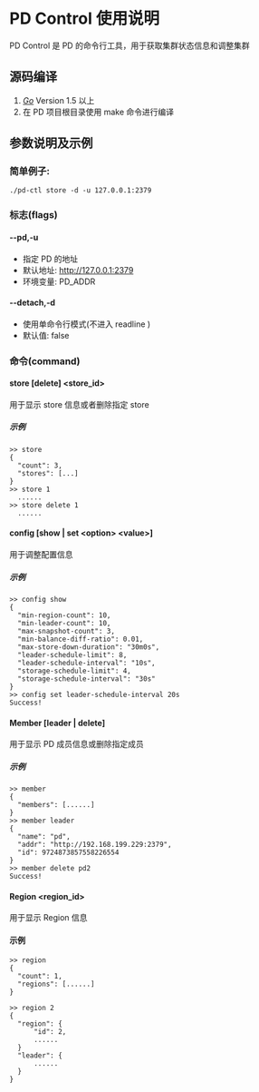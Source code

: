 PD Control 使用说明 
========

PD Control 是 PD 的命令行工具，用于获取集群状态信息和调整集群

## 源码编译
1. [*Go*](https://golang.org/) Version 1.5 以上 
2. 在 PD 项目根目录使用 make 命令进行编译

## 参数说明及示例

### 简单例子:

    ./pd-ctl store -d -u 127.0.0.1:2379

### 标志(flags)
#### --pd,-u
+ 指定 PD 的地址 
+ 默认地址: http://127.0.0.1:2379
+ 环境变量: PD_ADDR

#### --detach,-d
+ 使用单命令行模式(不进入 readline ) 
+ 默认值: false

### 命令(command)
#### store [delete] <store_id>
用于显示 store 信息或者删除指定 store

##### 示例
``` 
>> store
{
  "count": 3,
  "stores": [...]
}
>> store 1
  ......
>> store delete 1
  ......
```

#### config [show | set  \<option\> \<value\>]
用于调整配置信息
##### 示例
``` 
>> config show
{
  "min-region-count": 10,
  "min-leader-count": 10,
  "max-snapshot-count": 3,
  "min-balance-diff-ratio": 0.01,
  "max-store-down-duration": "30m0s",
  "leader-schedule-limit": 8,
  "leader-schedule-interval": "10s",
  "storage-schedule-limit": 4,
  "storage-schedule-interval": "30s"
}
>> config set leader-schedule-interval 20s
Success!
```
#### Member [leader | delete]
用于显示 PD 成员信息或删除指定成员
##### 示例
```
>> member
{
  "members": [......] 
}
>> member leader
{
  "name": "pd",
  "addr": "http://192.168.199.229:2379",
  "id": 9724873857558226554
}
>> member delete pd2
Success!
```

#### Region <region_id>
用于显示 Region 信息
#### 示例
```
>> region
{
  "count": 1,
  "regions": [......]
}

>> region 2
{
  "region": {
      "id": 2,
      ......
  }
  "leader": {
      ......
  }
}
